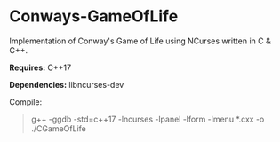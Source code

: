 # Conways-GameOfLife
Implementation of Conway's Game of Life using NCurses written in C &amp; C++.

**Requires:** C++17

**Dependencies:** libncurses-dev

Compile:

> g++ -ggdb -std=c++17 -lncurses -lpanel -lform -lmenu *.cxx -o ./CGameOfLife
